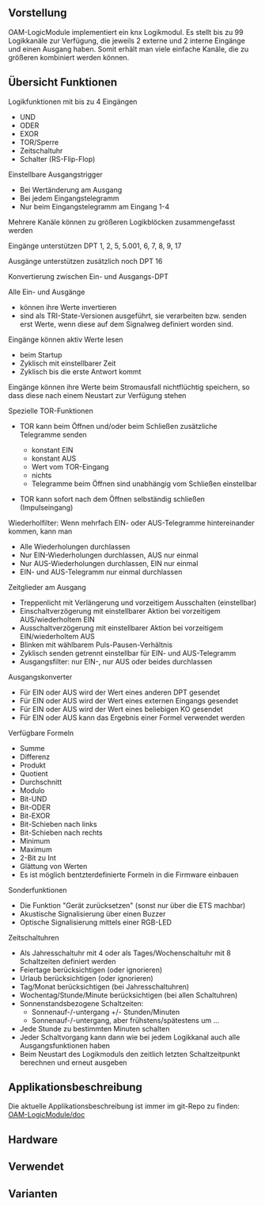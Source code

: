 ## Vorstellung

OAM-LogicModule implementiert ein knx Logikmodul. Es stellt bis zu 99 Logikkanäle zur Verfügung, die jeweils 2 externe und 2 interne Eingänge und einen Ausgang haben. Somit erhält man viele einfache Kanäle, die zu größeren kombiniert werden können.

## Übersicht Funktionen

Logikfunktionen mit bis zu 4 Eingängen

* UND
* ODER
* EXOR
* TOR/Sperre
* Zeitschaltuhr
* Schalter (RS-Flip-Flop)

Einstellbare Ausgangstrigger

* Bei Wertänderung am Ausgang
* Bei jedem Eingangstelegramm
* Nur beim Eingangstelegramm am Eingang 1-4

Mehrere Kanäle können zu größeren Logikblöcken zusammengefasst werden

Eingänge unterstützen DPT 1, 2, 5, 5.001, 6, 7, 8, 9, 17

Ausgänge unterstützen zusätzlich noch DPT 16

Konvertierung zwischen Ein- und Ausgangs-DPT

Alle Ein- und Ausgänge 

* können ihre Werte invertieren
* sind als TRI-State-Versionen ausgeführt, sie verarbeiten bzw. senden erst Werte, wenn diese auf dem Signalweg definiert worden sind.

Eingänge können aktiv Werte lesen

* beim Startup
* Zyklisch mit einstellbarer Zeit
* Zyklisch bis die erste Antwort kommt

Eingänge können ihre Werte beim Stromausfall nichtflüchtig speichern, so dass diese nach einem Neustart zur Verfügung stehen  

Spezielle TOR-Funktionen

* TOR kann beim Öffnen und/oder beim Schließen zusätzliche Telegramme senden

  * konstant EIN
  * konstant AUS
  * Wert vom TOR-Eingang
  * nichts
  * Telegramme beim Öffnen sind unabhängig vom Schließen einstellbar

* TOR kann sofort nach dem Öffnen selbständig schließen (Impulseingang)

Wiederholfilter: Wenn mehrfach EIN- oder AUS-Telegramme hintereinander kommen, kann man

* Alle Wiederholungen durchlassen
* Nur EIN-Wiederholungen durchlassen, AUS nur einmal
* Nur AUS-Wiederholungen durchlassen, EIN nur einmal
* EIN- und AUS-Telegramm nur einmal durchlassen

Zeitglieder am Ausgang

* Treppenlicht mit Verlängerung und vorzeitigem Ausschalten (einstellbar)
* Einschaltverzögerung mit einstellbarer Aktion bei vorzeitigem AUS/wiederholtem EIN
* Ausschaltverzögerung mit einstellbarer Aktion bei vorzeitigem EIN/wiederholtem AUS
* Blinken mit wählbarem Puls-Pausen-Verhältnis
* Zyklisch senden getrennt einstellbar für EIN- und AUS-Telegramm
* Ausgangsfilter: nur EIN-, nur AUS oder beides durchlassen

Ausgangskonverter

* Für EIN oder AUS wird der Wert eines anderen DPT gesendet
* Für EIN oder AUS wird der Wert eines externen Eingangs gesendet
* Für EIN oder AUS wird der Wert eines beliebigen KO gesendet
* Für EIN oder AUS kann das Ergebnis einer Formel verwendet werden

Verfügbare Formeln

* Summe 
* Differenz
* Produkt
* Quotient
* Durchschnitt
* Modulo
* Bit-UND
* Bit-ODER
* Bit-EXOR
* Bit-Schieben nach links
* Bit-Schieben nach rechts
* Minimum
* Maximum
* 2-Bit zu Int 
* Glättung von Werten
* Es ist möglich bentzterdefinierte Formeln in die Firmware einbauen

Sonderfunktionen

* Die Funktion "Gerät zurücksetzen" (sonst nur über die ETS machbar)
* Akustische Signalisierung über einen Buzzer
* Optische Signalisierung mittels einer RGB-LED

Zeitschaltuhren

* Als Jahresschaltuhr mit 4 oder als Tages/Wochenschaltuhr mit 8 Schaltzeiten definiert werden
* Feiertage berücksichtigen (oder ignorieren)
* Urlaub berücksichtigen (oder ignorieren)
* Tag/Monat berücksichtigen (bei Jahresschaltuhren)
* Wochentag/Stunde/Minute berücksichtigen (bei allen Schaltuhren)
* Sonnenstandsbezogene Schaltzeiten:
  * Sonnenauf-/-untergang +/- Stunden/Minuten
  * Sonnenauf-/-untergang, aber frühstens/spätestens um ...
* Jede Stunde zu bestimmten Minuten schalten
* Jeder Schaltvorgang kann dann wie bei jedem Logikkanal auch alle Ausgangsfunktionen haben
* Beim Neustart des Logikmoduls den zeitlich letzten Schaltzeitpunkt berechnen und erneut ausgeben

## Applikationsbeschreibung

Die aktuelle Applikationsbeschreibung ist immer im git-Repo zu finden: [OAM-LogicModule/doc](../../OAM-LogicModule/blob/main/doc/Applikationsbeschreibung-Logik.md)
 
## Hardware

## Verwendet

## Varianten





